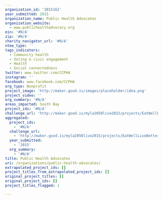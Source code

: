 ```yaml
---
organization_id: '2015162'
year_submitted: 2015
organization_name: Public Health Advocates
organization_website:
  - www.publichealthadvocacy.org
ein: '#N/A'
zip: '#N/A'
charity_navigator_url: '#N/A'
ntee_type: ''
tags_indicators:
  - Community health
  - Voting & civic engagement
  - Health
  - Social connectedness
twitter: www.twitter.com/CCPHA
instagram: ''
facebook: www.facebook.com/CCPHA
org_type: Nonprofit
project_image: 'http://maker.good.is/images/placeholder/idea.png'
project_video: ''
org_summary: '#N/A'
areas_impacted: South Bay
project_ids: '#N/A'
challenge_url: 'http://maker.good.is/myla2050live2015/projects/EatWellLiveBetter.html'
aggregated:
  project_ids:
    - '#N/A'
  challenge_url:
    - 'http://maker.good.is/myla2050live2015/projects/EatWellLiveBetter.html'
  year_submitted:
    - '2015'
  org_summary:
    - '#N/A'
title: Public Health Advocates
uri: /organizations/public-health-advocates/
extrapolated_project_ids: []
project_titles_from_extrapolated_project_ids: []
original_project_titles: []
original_project_ids: []
project_titles_flagged: 1

---
```

